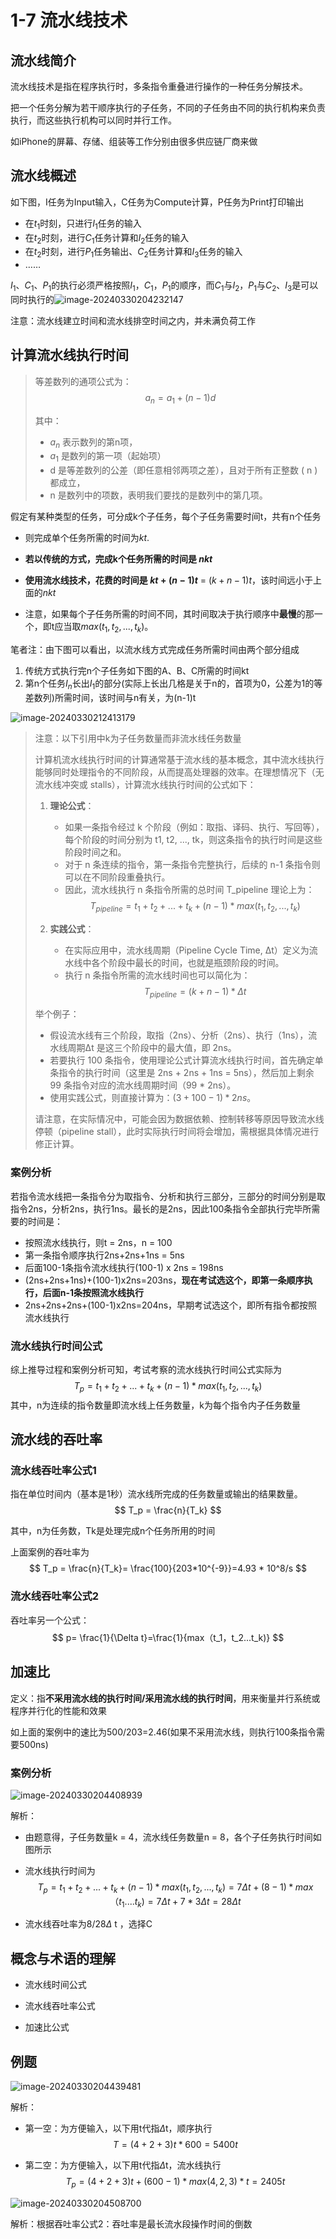# 1-7 流水线技术

## 流水线简介

流水线技术是指在程序执行时，多条指令重叠进行操作的一种任务分解技术。

把一个任务分解为若干顺序执行的子任务，不同的子任务由不同的执行机构来负责执行，而这些执行机构可以同时并行工作。

如iPhone的屏幕、存储、组装等工作分别由很多供应链厂商来做

## 流水线概述

如下图，I任务为Input输入，C任务为Compute计算，P任务为Print打印输出

- 在$t_1$时刻，只进行$I_1$任务的输入
- 在$t_2$时刻，进行$C_1$任务计算和$I_2$任务的输入
- 在$t_2$时刻，进行$P_1$任务输出、$C_2$任务计算和$I_3$任务的输入
- ……

$I_1$、$C_1$、$P_1$的执行必须严格按照$I_1$，$C_1$，$P_1$的顺序，而$C_1$与$I_2$，$P_1$与$C_2$、$I_3$是可以同时执行的![image-20240330204232147](https://img.yatjay.top/md/image-20240330204232147.png)

注意：流水线建立时间和流水线排空时间之内，并未满负荷工作

## 计算流水线执行时间

> 等差数列的通项公式为： $$ a_n = a_1 + (n - 1)d $$ 
>
> 其中：
>
> - $a_n$ 表示数列的第n项，
> -  $a_1$  是数列的第一项（起始项）
> - d 是等差数列的公差（即任意相邻两项之差），且对于所有正整数 \( n \) 都成立，
> - n 是数列中的项数，表明我们要找的是数列中的第几项。

假定有某种类型的任务，可分成k个子任务，每个子任务需要时间t，共有n个任务

- 则完成单个任务所需的时间为$kt$​.

- **若以传统的方式，完成k个任务所需的时间是  $nkt$**
- **使用流水线技术，花费的时间是  $kt + (n-1)t$**  =  $(k  + n - 1)t$，该时间远小于上面的$nkt$
- 注意，如果每个子任务所需的时间不同，其时间取决于执行顺序中**最慢**的那一个，即t应当取$max(t_1, t_2, ..., t_k)$。

笔者注：由下图可以看出，以流水线方式完成任务所需时间由两个部分组成

1. 传统方式执行完n个子任务如下图的A、B、C所需的时间kt
2. 第n个任务$I_n$长出$I_1$的部分(实际上长出几格是关于n的，首项为0，公差为1的等差数列)所需时间，该时间与n有关，为(n-1)t

![image-20240330212413179](https://img.yatjay.top/md/image-20240330212413179.png)

> 注意：以下引用中k为子任务数量而非流水线任务数量
>
> 计算机流水线执行时间的计算通常基于流水线的基本概念，其中流水线执行能够同时处理指令的不同阶段，从而提高处理器的效率。在理想情况下（无流水线冲突或 stalls），计算流水线执行时间的公式如下：
>
> 1. **理论公式**：
>    - 如果一条指令经过 k 个阶段（例如：取指、译码、执行、写回等），每个阶段的时间分别为 t1, t2, ..., tk，则这条指令的执行时间是这些阶段时间之和。
>    - 对于 n 条连续的指令，第一条指令完整执行，后续的 n-1 条指令则可以在不同阶段重叠执行。
>    - 因此，流水线执行 n 条指令所需的总时间 T_pipeline 理论上为：
>    $$
>    T_{pipeline} = t_1 + t_2 + ... + t_k + (n - 1) * max(t_1, t_2, ..., t_k)
>    $$
>
> 2. **实践公式**：
>    - 在实际应用中，流水线周期（Pipeline Cycle Time, Δt）定义为流水线中各个阶段中最长的时间，也就是瓶颈阶段的时间。
>    - 执行 n 条指令所需的流水线时间也可以简化为：
>      $$
>      T_{pipeline} = (k + n - 1) * Δt
>      $$
>
> 举个例子：
> - 假设流水线有三个阶段，取指（2ns）、分析（2ns）、执行（1ns），流水线周期Δt 是这三个阶段中的最大值，即 2ns。
> - 若要执行 100 条指令，使用理论公式计算流水线执行时间，首先确定单条指令的执行时间（这里是 2ns + 2ns + 1ns = 5ns），然后加上剩余 99 条指令对应的流水线周期时间（99 * 2ns）。
> - 使用实践公式，则直接计算为：$(3 + 100 - 1) * 2ns$。
>
> 请注意，在实际情况中，可能会因为数据依赖、控制转移等原因导致流水线停顿（pipeline stall），此时实际执行时间将会增加，需根据具体情况进行修正计算。

### 案例分析

若指令流水线把一条指令分为取指令、分析和执行三部分，三部分的时间分别是取指令2ns，分析2ns，执行1ns。最长的是2ns，因此100条指令全部执行完毕所需要的时间是：

- 按照流水线执行，则t = 2ns，n = 100
- 第一条指令顺序执行2ns+2ns+1ns = 5ns
- 后面100-1条指令流水线执行(100-1) x 2ns = 198ns
- (2ns+2ns+1ns)+(100-1)x2ns=203ns，**现在考试选这个，即第一条顺序执行，后面n-1条按照流水线执行**
- 2ns+2ns+2ns+(100-1)x2ns=204ns，早期考试选这个，即所有指令都按照流水线执行

### 流水线执行时间公式

综上推导过程和案例分析可知，考试考察的流水线执行时间公式实际为
$$
T_p = t_1 + t_2 + ... + t_k + (n - 1) * max(t_1, t_2, ..., t_k)
$$
其中，n为连续的指令数量即流水线上任务数量，k为每个指令内子任务数量

## 流水线的吞吐率

### 流水线吞吐率公式1

指在单位时间内（基本是1秒）流水线所完成的任务数量或输出的结果数量。
$$
T_p = \frac{n}{T_k}
$$


其中，n为任务数，Tk是处理完成n个任务所用的时间

上面案例的吞吐率为
$$
T_p = \frac{n}{T_k}= \frac{100}{203*10^{-9}}=4.93 * 10^8/s
$$

### 流水线吞吐率公式2

吞吐率另一个公式：
$$
p= \frac{1}{\Delta t}=\frac{1}{max（t_1，t_2...t_k)}
$$


## 加速比

定义：指**不采用流水线的执行时间/采用流水线的执行时间**，用来衡量并行系统或程序并行化的性能和效果

如上面的案例中的速比为500/203=2.46(如果不采用流水线，则执行100条指令需要500ns)

### 案例分析

![image-20240330204408939](https://img.yatjay.top/md/image-20240330204408939.png)

解析：

- 由题意得，子任务数量k = 4，流水线任务数量n = 8，各个子任务执行时间如图所示

- 流水线执行时间为
  $$
  T_p = t_1 + t_2 + ... + t_k + (n - 1) * max(t_1, t_2, ..., t_k) = 7 \Delta t + (8-1) * max（t_1....t_k) = 7 \Delta t + 7 * 3\Delta t  = 28\Delta  t 
  $$

- 流水线吞吐率为8/28$\Delta$ t ，选择C

## 概念与术语的理解

- 流水线时间公式

- 流水线吞吐率公式

- 加速比公式

## 例题

![image-20240330204439481](https://img.yatjay.top/md/image-20240330204439481.png)

解析：

- 第一空：为方便输入，以下用t代指$\Delta$​t，顺序执行
  $$
  T = (4 + 2 + 3)t * 600 = 5400t
  $$
  
- 第二空：为方便输入，以下用t代指$\Delta$t，流水线执行
  $$
  T_p = (4 + 2 + 3)t + (600 -1) * max(4,2,3) * t = 2405t
  $$
  

![image-20240330204508700](https://img.yatjay.top/md/image-20240330204508700.png)

解析：根据吞吐率公式2：吞吐率是最长流水段操作时间的倒数
